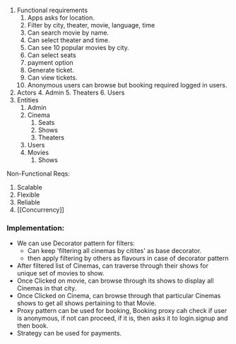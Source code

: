 1. Functional requirements
	1. Apps asks for location.
	2. Filter by city, theater, movie, language, time
	3. Can search movie by name.
	4. Can select theater and time.
	5. Can see 10  popular movies by city.
	6. Can select seats
	7. payment option
	8. Generate ticket.
	9. Can view tickets.
	10. Anonymous users can browse but booking required logged in users.
2. Actors
	4. Admin
	5. Theaters
	6. Users
3. Entities
	1. Admin
	2. Cinema
		1. Seats
		2. Shows
		3. Theaters
	3. Users
	4. Movies
		1. Shows

Non-Functional Reqs:
1. Scalable
2. Flexible
3. Reliable
4. [[Concurrency]]

### Implementation:
- We can use Decorator pattern for filters:
	- Can keep 'filtering all cinemas by citites' as base decorator.
	- then apply filtering by others as flavours in case of decorator pattern
- After filtered list of Cinemas, can traverse through their shows for unique set of movies to show.
- Once Clicked on movie, can browse through its shows to display all Cinemas in that city.
- Once Clicked on Cinema, can browse through that particular Cinemas shows to get all shows pertaining to that Movie.
- Proxy pattern can be used for booking, Booking proxy cah check if user is anonymous, if not can proceed, if it is, then asks it to login.signup and then book.
- Strategy can be used for payments.